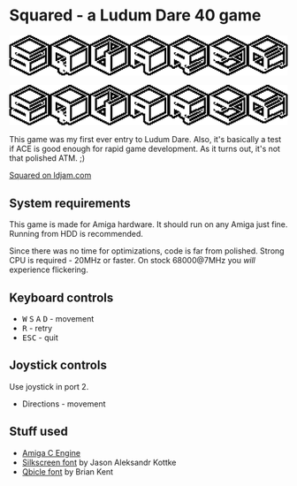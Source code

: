 # Squared - a Ludum Dare 40 game
<div style="text-align:center;">
<img src="https://raw.githubusercontent.com/tehKaiN/ld40-squared/master/logo.png" />
</div>

![Squared logo](https://raw.githubusercontent.com/tehKaiN/ld40-squared/master/logo.png)

This game was my first ever entry to Ludum Dare. Also, it's basically a test if ACE is good enough for rapid game development. As it turns out, it's not that polished ATM. ;)

[Squared on ldjam.com](https://ldjam.com/events/ludum-dare/40/squared)

## System requirements

This game is made for Amiga hardware. It should run on any Amiga just fine. Running from HDD is recommended.

Since there was no time for optimizations, code is far from polished. Strong CPU is required - 20MHz or faster. On stock 68000@7MHz you *will* experience flickering.

## Keyboard controls
- <kbd>W</kbd> <kbd>S</kbd> <kbd>A</kbd> <kbd>D</kbd> - movement
- <kbd>R</kbd> - retry
- <kbd>ESC</kbd> - quit

## Joystick controls

Use joystick in port 2.

- Directions - movement

## Stuff used

- [Amiga C Engine](https://github.com/tehKaiN/ACE)
- [Silkscreen font](https://www.dafont.com/silkscreen.font) by Jason Aleksandr Kottke
- [Qbicle font](https://www.dafont.com/qbicle.font) by Brian Kent
